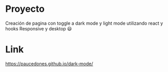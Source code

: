 # Proyecto

Creación de pagina con toggle a dark mode y light mode utilizando react y hooks
Responsive y desktop :smiley:

# Link

https://paucedones.github.io/dark-mode/
